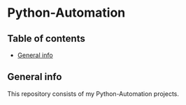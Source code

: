 # Python-Automation

## Table of contents
* [General info](#general-info)


## General info
This repository consists of my Python-Automation projects.

